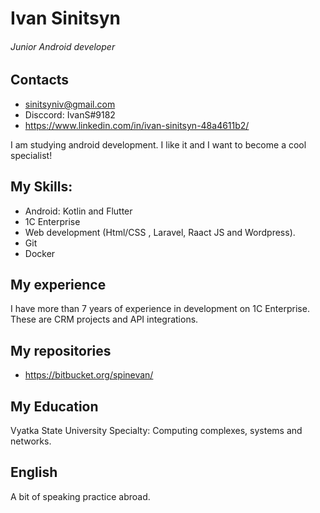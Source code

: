 # Ivan Sinitsyn
###### Junior Android developer

## Contacts
* sinitsyniv@gmail.com
* Disccord: IvanS#9182
* https://www.linkedin.com/in/ivan-sinitsyn-48a4611b2/

I am studying android development. I like it and I want to become a cool specialist!

## My Skills:
* Android: Kotlin and Flutter
* 1C Enterprise
* Web development (Html/CSS , Laravel, Raact JS and Wordpress).
* Git
* Docker

## My experience
I have more than 7 years of experience in development on 1C Enterprise. These are CRM projects and API integrations.

## My repositories
* https://bitbucket.org/spinevan/

## My Education
Vyatka State University
Specialty: Сomputing complexes, systems and networks.

## English
A bit of speaking practice abroad.